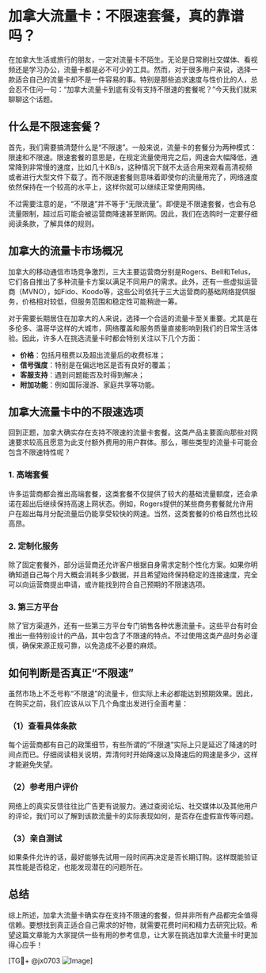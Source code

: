 # 加拿大流量卡：不限速套餐，真的靠谱吗？

在加拿大生活或旅行的朋友，一定对流量卡不陌生。无论是日常刷社交媒体、看视频还是学习办公，流量卡都是必不可少的工具。然而，对于很多用户来说，选择一款适合自己的流量卡却不是一件容易的事。特别是那些追求速度与性价比的人，总会忍不住问一句：“加拿大流量卡到底有没有支持不限速的套餐呢？”今天我们就来聊聊这个话题。

## 什么是不限速套餐？

首先，我们需要搞清楚什么是“不限速”。一般来说，流量卡的套餐分为两种模式：限速和不限速。限速套餐的意思是，在规定流量使用完之后，网速会大幅降低，通常降到非常慢的速度，比如几十KB/s，这种情况下就不太适合用来观看高清视频或者进行大型文件下载了。而不限速套餐则意味着即使你的流量用完了，网络速度依然保持在一个较高的水平上，这样你就可以继续正常使用网络。

不过需要注意的是，“不限速”并不等于“无限流量”。即便是不限速套餐，也会有总流量限制，超过后可能会被运营商降速甚至断网。因此，我们在选购时一定要仔细阅读条款，了解具体的规则。

## 加拿大的流量卡市场概况

加拿大的移动通信市场竞争激烈，三大主要运营商分别是Rogers、Bell和Telus，它们各自推出了多种流量卡方案以满足不同用户的需求。此外，还有一些虚拟运营商（MVNO），如Fido、Koodo等，这些公司依托于三大运营商的基础网络提供服务，价格相对较低，但服务范围和稳定性可能稍逊一筹。

对于需要长期居住在加拿大的人来说，选择一个合适的流量卡至关重要。尤其是在多伦多、温哥华这样的大城市，网络覆盖和服务质量直接影响到我们的日常生活体验。因此，许多人在挑选流量卡时都会特别关注以下几个方面：

- **价格**：包括月租费以及超出流量后的收费标准；
- **信号强度**：特别是在偏远地区是否有良好的覆盖；
- **客服支持**：遇到问题能否及时得到解决；
- **附加功能**：例如国际漫游、家庭共享等功能。

## 加拿大流量卡中的不限速选项

回到正题，加拿大确实存在支持不限速的流量卡套餐。这类产品主要面向那些对网速要求较高且愿意为此支付额外费用的用户群体。那么，哪些类型的流量卡可能会包含不限速特性呢？

### 1. 高端套餐

许多运营商都会推出高端套餐，这类套餐不仅提供了较大的基础流量额度，还会承诺在超出后继续保持高速上网状态。例如，Rogers提供的某些商务套餐就允许用户在超出每月分配流量后仍能享受较快的网速。当然，这类套餐的价格自然也比较高昂。

### 2. 定制化服务

除了固定套餐外，部分运营商还允许客户根据自身需求定制个性化方案。如果你明确知道自己每个月大概会消耗多少数据，并且希望始终保持稳定的连接速度，完全可以向运营商提出申请，或许能找到符合自己预期的不限速选项。

### 3. 第三方平台

除了官方渠道外，还有一些第三方平台专门销售各种优惠流量卡。这些平台有时会推出一些特别设计的产品，其中包含了不限速的特点。不过使用这类产品时务必谨慎，确保来源正规可靠，以免造成不必要的麻烦。

## 如何判断是否真正“不限速”

虽然市场上不乏号称“不限速”的流量卡，但实际上未必都能达到预期效果。因此，在购买之前，我们应该从以下几个角度出发进行全面考量：

### （1）查看具体条款

每个运营商都有自己的政策细节，有些所谓的“不限速”实际上只是延迟了降速的时间点而已。仔细阅读相关说明，弄清何时开始降速以及降速后的网速是多少，这样才能避免失望。

### （2）参考用户评价

网络上的真实反馈往往比广告更有说服力。通过查阅论坛、社交媒体以及其他用户的评论，我们可以了解到该款流量卡的实际表现如何，是否存在虚假宣传等问题。

### （3）亲自测试

如果条件允许的话，最好能够先试用一段时间再决定是否长期订购。这样既能验证其性能是否稳定，也能发现潜在的问题所在。

## 总结

综上所述，加拿大流量卡确实存在支持不限速的套餐，但并非所有产品都完全值得信赖。要想找到真正适合自己需求的好物，就需要花费时间和精力去研究比较。希望这篇文章能为大家提供一些有用的参考信息，让大家在挑选加拿大流量卡时更加得心应手！

[TG💪+ @jx0703 ![Image](https://github.com/user-attachments/assets/dbca1d08-cadb-493c-b0ec-ad6f7a83f270)]